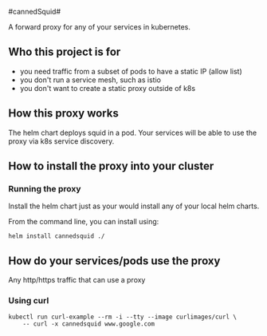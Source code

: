 
#cannedSquid#

A forward proxy for any of your services in kubernetes. 

## Who this project is for ##

* you need traffic from a subset of pods to have a static IP (allow list)
* you don't run a service mesh, such as istio
* you don't want to create a static proxy outside of k8s

## How this proxy works ##

The helm chart deploys squid in a pod.  Your services will be able to use the
proxy via k8s service discovery.  

## How to install the proxy into your cluster ##

### Running the proxy

Install the helm chart just as your would install any of your local helm charts.

From the command line, you can install using:

```
helm install cannedsquid ./
```

## How do your services/pods use the proxy ##

Any http/https traffic that can use a proxy

### Using curl

```
kubectl run curl-example --rm -i --tty --image curlimages/curl \
    -- curl -x cannedsquid www.google.com
```



